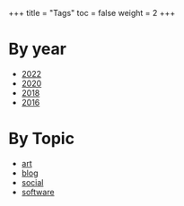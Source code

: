 +++
title = "Tags"
toc = false
weight = 2
+++

# By year

* [2022](http://localhost:1313/tags/2022/)
* [2020](http://localhost:1313/tags/2020/)
* [2018](http://localhost:1313/tags/2018/)
* [2016](http://localhost:1313/tags/2016/)


# By Topic

* [art](http://localhost:1313/tags/art/)
* [blog](http://localhost:1313/tags/blog/)
* [social](http://localhost:1313/tags/social/)
* [software](http://localhost:1313/tags/software/)
